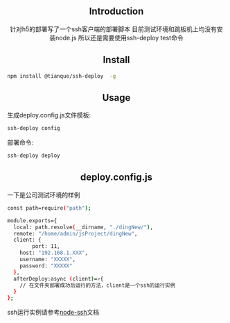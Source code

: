 <h2 align="center">Introduction</h2>
<div align="center">
  针对h5的部署写了一个ssh客户端的部署脚本
  目前测试环境和跳板机上均没有安装node.js
  所以还是需要使用ssh-deploy test命令
</div>
<h2 align="center">Install</h2>

```bash
npm install @tianque/ssh-deploy  -g
```

<h2 align="center">Usage</h2>

生成deploy.config.js文件模板:
```bash
ssh-deploy config
```

部署命令:
```bash
ssh-deploy deploy
```



<h2 align="center">deploy.config.js</h2>

一下是公司测试环境的样例

```bash
const path=require("path");

module.exports={
  local: path.resolve(__dirname, "./dingNew/"),
  remote: "/home/admin/jsProject/dingNew",
  client: {
 	 	port: 11,
    host: "192.168.1.XXX",
    username: "XXXXX",
    password: "XXXXX"
  },
  afterDeploy:async (client)=>{
  	// 在文件夹部署成功后运行的方法，client是一个ssh的运行实例
  }
};
```

ssh运行实例请参考[node-ssh](https://www.npmjs.com/package/node-ssh)文档